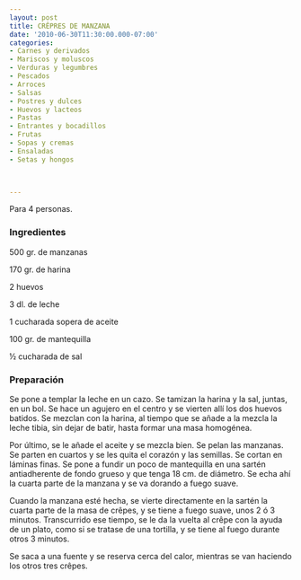 ```yaml
---
layout: post
title: CRÊPRES DE MANZANA
date: '2010-06-30T11:30:00.000-07:00'
categories:
- Carnes y derivados
- Mariscos y moluscos
- Verduras y legumbres
- Pescados
- Arroces
- Salsas
- Postres y dulces
- Huevos y lacteos
- Pastas
- Entrantes y bocadillos
- Frutas
- Sopas y cremas
- Ensaladas
- Setas y hongos
 


---
```


Para 4 personas.

<h3>Ingredientes</h3>

500 gr. de manzanas

170 gr. de harina

2 huevos

3 dl. de leche

1 cucharada sopera de aceite

100 gr. de mantequilla

&frac12; cucharada de sal

<h3>Preparación</h3>

Se pone a templar la leche en un cazo. Se tamizan la harina y la sal, juntas, en un bol. Se hace un agujero en el centro y se vierten allí los dos huevos batidos. Se mezclan con la harina, al tiempo que se añade a la mezcla la leche tibia, sin dejar de batir, hasta formar una masa homogénea.

Por último, se le añade el aceite y se mezcla bien. Se pelan las manzanas. Se parten en cuartos y se les quita el corazón y las semillas. Se cortan en láminas finas. Se pone a fundir un poco de mantequilla en una sartén antiadherente de fondo grueso y que tenga 18 cm. de diámetro. Se echa ahí la cuarta parte de la manzana y se va dorando a fuego suave.

Cuando la manzana esté hecha, se vierte directamente en la sartén la cuarta parte de la masa de cr&ecirc;pes, y se tiene a fuego suave, unos 2 ó 3 minutos. Transcurrido ese tiempo, se le da la vuelta al cr&ecirc;pe con la ayuda de un plato, como si se tratase de una tortilla, y se tiene al fuego durante otros 3 minutos.

Se saca a una fuente y se reserva cerca del calor, mientras se van haciendo los otros tres cr&ecirc;pes.


